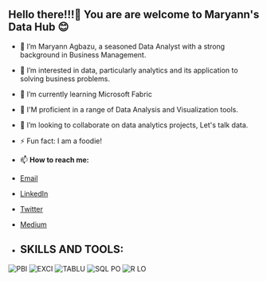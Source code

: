  Hello there!!!👋 You are are welcome to Maryann's Data Hub 😊
 ---
- 👋 I’m Maryann Agbazu, a seasoned Data Analyst with a strong background in Business Management.
- 👀 I’m interested in  data, particularly analytics and its application to solving business problems.
- 🌱 I’m currently learning Microsoft Fabric
- 📑 I'M proficient in a range of Data Analysis and Visualization tools.
- 💞️ I’m looking to collaborate on data analytics projects, Let's talk data.
- ⚡ Fun fact: I am a foodie!
- 📫 **How to reach me:**
- [Email](maryannagbazu@gmail.com)
- [LinkedIn](https://www.linkedin.com/in/maryannagbazu)
- [Twitter](https://x.com/vj_precious_)
- [Medium](https://medium.com/@maryannagbazu)

- **SKILLS AND TOOLS:**
  ---

![PBI](https://github.com/user-attachments/assets/c6cf0465-095f-49d5-b805-f3b950ead522) ![EXCI](https://github.com/user-attachments/assets/9b841781-6497-4309-aa6b-fe4207c3e68e) ![TABLU](https://github.com/user-attachments/assets/14c4af7e-feba-41b9-85bd-5ece5e365de2) ![SQL PO](https://github.com/user-attachments/assets/2f55cdf1-0767-4d3e-b54f-a1dcc601ced9) ![R LO](https://github.com/user-attachments/assets/177e65b2-18a9-4b49-b1d1-20b48e1d1711)


<!---
MaryannAgbazu/MaryannAgbazu is a ✨ special ✨ repository because its `README.md` (this file) appears on your GitHub profile.
You can click the Preview link to take a look at your changes.
--->
